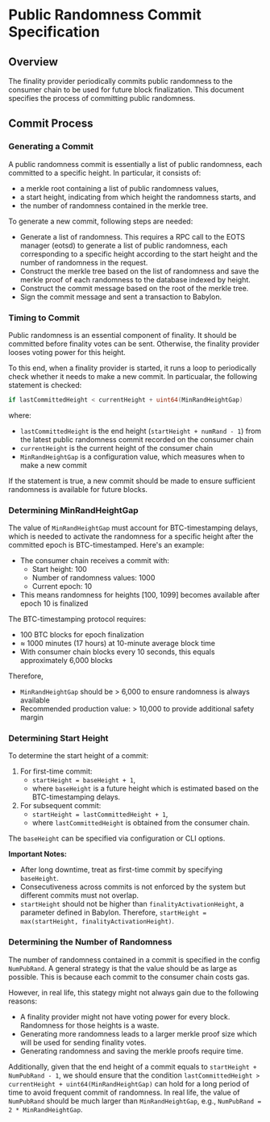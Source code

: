 # Public Randomness Commit Specification

## Overview

The finality provider periodically commits public randomness to the consumer
chain to be used for future block finalization. This document specifies the
process of committing public randomness.

## Commit Process

### Generating a Commit

A public randomness commit is essentially a list of public
randomness, each committed to a specific height. In particular, it consists of:

- a merkle root containing a list of public randomness values,
- a start height, indicating from which height the randomness starts, and
- the number of randomness contained in the merkle tree.

To generate a new commit, following steps are needed:

- Generate a list of randomness. This requires a RPC call to the EOTS manager
  (eotsd) to generate a list of public randomness, each corresponding to a
  specific height according to the start height and the number of randomness in
  the request.
- Construct the merkle tree based on the list of randomness and save the merkle
  proof of each randomness to the database indexed by height.
- Construct the commit message based on the root of the merkle tree.
- Sign the commit message and sent a transaction to Babylon.

### Timing to Commit

Public randomness is an essential component of finality. It should be
committed before finality votes can be sent. Otherwise, the finality provider
looses voting power for this height.

To this end, when a finality provider is started, it runs a loop to periodically
check whether it needs to make a new commit. In particualar,
the following statement is checked:

```go
if lastCommittedHeight < currentHeight + uint64(MinRandHeightGap)
```

where:

- `lastCommittedHeight` is the end height (`startHeight + numRand - 1`)
from the latest public randomness commit recorded on the consumer chain
- `currentHeight` is the current height of the consumer chain
- `MinRandHeightGap` is a configuration value, which measures when to make a
  new commit

If the statement is true, a new commit should be made to ensure sufficient
randomness is available for future blocks.

### Determining MinRandHeightGap

The value of `MinRandHeightGap` must account for BTC-timestamping
delays, which is needed to activate the randomness for a specific height
after the committed epoch is BTC-timestamped. Here's an example:

- The consumer chain receives a commit with:
  - Start height: 100
  - Number of randomness values: 1000
  - Current epoch: 10
- This means randomness for heights [100, 1099] becomes available after epoch 10
  is finalized

The BTC-timestamping protocol requires:

- 100 BTC blocks for epoch finalization
- ≈ 1000 minutes (17 hours) at 10-minute average block time
- With consumer chain blocks every 10 seconds, this equals approximately 6,000
  blocks

Therefore,

- `MinRandHeightGap` should be > 6,000 to ensure randomness is always available
- Recommended production value: > 10,000 to provide additional safety margin

### Determining Start Height

To determine the start height of a commit:

1. For first-time commit:
   - `startHeight = baseHeight + 1`,
   - where `baseHeight` is a future height which is estimated based on the
     BTC-timestamping delays.
2. For subsequent commit:
   - `startHeight = lastCommittedHeight + 1`,
   - where `lastCommittedHeight` is obtained from the consumer chain.

The `baseHeight` can be specified via configuration or CLI options.

**Important Notes:**

- After long downtime, treat as first-time commit by specifying `baseHeight`.
- Consecutiveness across commits is not enforced by the system but
  different commits must not overlap.
- `startHeight` should not be higher than `finalityActivationHeight`,
a parameter defined in Babylon. Therefore,
`startHeight = max(startHeight, finalityActivationHeight)`.

### Determining the Number of Randomness

The number of randomness contained in a commit is specified in the config
`NumPubRand`. A general strategy is that the value should be as large
as possible. This is because each commit to the consumer chain costs gas.
  
However, in real life, this stategy might not always gain due to the following
reasons:

- A finality provider might not have voting power for every block. Randomness
  for those heights is a waste.
- Generating more randomness leads to a larger merkle proof size which will be
  used for sending finality votes.
- Generating randomness and saving the merkle proofs require time.

Additionally, given that the end height of a commit equals to
`startHeight + NumPubRand - 1`, we should ensure that the condition
`lastCommittedHeight > currentHeight + uint64(MinRandHeightGap)` can hold for
a long period of time to avoid frequent commit of randomness.
In real life, the value of `NumPubRand` should be much larger than
`MinRandHeightGap`, e.g., `NumPubRand = 2 * MinRandHeightGap`.
